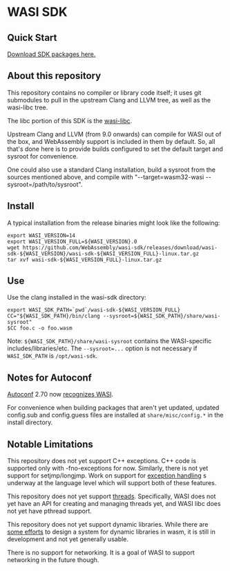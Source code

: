 # WASI SDK

## Quick Start

[Download SDK packages here.](https://github.com/WebAssembly/wasi-sdk/releases)

## About this repository

This repository contains no compiler or library code itself; it uses
git submodules to pull in the upstream Clang and LLVM tree, as well as the
wasi-libc tree.

The libc portion of this SDK is the
[wasi-libc](https://github.com/WebAssembly/wasi-libc).

Upstream Clang and LLVM (from 9.0 onwards) can compile for WASI out of the box,
and WebAssembly support is included in them by default. So, all that's done here
is to provide builds configured to set the default target and sysroot for
convenience.

One could also use a standard Clang installation, build a sysroot from the
sources mentioned above, and compile with
"--target=wasm32-wasi --sysroot=/path/to/sysroot".

## Install

A typical installation from the release binaries might look like the following:
```shell script
export WASI_VERSION=14
export WASI_VERSION_FULL=${WASI_VERSION}.0
wget https://github.com/WebAssembly/wasi-sdk/releases/download/wasi-sdk-${WASI_VERSION}/wasi-sdk-${WASI_VERSION_FULL}-linux.tar.gz
tar xvf wasi-sdk-${WASI_VERSION_FULL}-linux.tar.gz
```

## Use

Use the clang installed in the wasi-sdk directory:
```shell script
export WASI_SDK_PATH=`pwd`/wasi-sdk-${WASI_VERSION_FULL}
CC="${WASI_SDK_PATH}/bin/clang --sysroot=${WASI_SDK_PATH}/share/wasi-sysroot"
$CC foo.c -o foo.wasm
```
Note: `${WASI_SDK_PATH}/share/wasi-sysroot` contains the WASI-specific includes/libraries/etc. The `--sysroot=...` option
is not necessary if `WASI_SDK_PATH` is `/opt/wasi-sdk`.

## Notes for Autoconf

[Autoconf](https://www.gnu.org/software/autoconf/autoconf.html) 2.70 now
[recognizes WASI](https://git.savannah.gnu.org/gitweb/?p=autoconf.git;a=blob;f=build-aux/config.sub;h=19c9553b1825cafb182115513bc628e0ee801bd0;hb=97fbc5c184acc6fa591ad094eae86917f03459fa#l1723).

For convenience when building packages that aren't yet updated, updated
config.sub and config.guess files are installed at `share/misc/config.*`
in the install directory.

## Notable Limitations

This repository does not yet support C++ exceptions. C++ code is
supported only with -fno-exceptions for now. Similarly, there is not
yet support for setjmp/longjmp. Work on support for [exception handling] 
s underway at the language level which will support both of these
features.

[exception handling]: https://github.com/WebAssembly/exception-handling/

This repository does not yet support [threads]. Specifically, WASI does
not yet have an API for creating and managing threads yet, and WASI libc
does not yet have pthread support.

[threads]: https://github.com/WebAssembly/threads

This repository does not yet support dynamic libraries. While there are
[some efforts](https://github.com/WebAssembly/tool-conventions/blob/master/DynamicLinking.md)
to design a system for dynamic libraries in wasm, it is still in development
and not yet generally usable.

There is no support for networking. It is a goal of WASI to support networking
in the future though.
